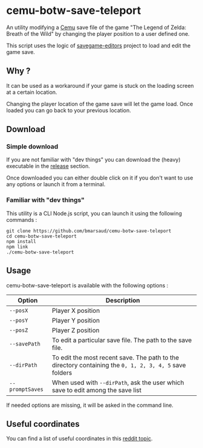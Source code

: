 # cemu-botw-save-teleport

An utility modifying a [Cemu](https://cemu.info/) save file of the game "The Legend of Zelda: Breath of the Wild" by changing the player position to a user defined one.

This script uses the logic of [savegame-editors](https://github.com/marcrobledo/savegame-editors) project to load and edit the game save.

## Why ?
It can be used as a workaround if your game is stuck on the loading screen at a certain location.

Changing the player location of the game save will let the game load. Once loaded you can go back to your previous location.

## Download

### Simple download
If you are not familiar with "dev things" you can download the (heavy) executable in the [release](https://github.com/bmarsaud/cemu-botw-save-teleport/releases) section.

Once downloaded you can either double click on it if you don't want to use any options or launch it from a terminal.

### Familiar with "dev things"
This utility is a CLI Node.js script, you can launch it using the following commands :

```
git clone https://github.com/bmarsaud/cemu-botw-save-teleport
cd cemu-botw-save-teleport
npm install
npm link
./cemu-botw-save-teleport
```

## Usage
cemu-botw-save-teleport is available with the following options :

|Option|Description|
|---|---|
|`--posX`|Player X position|
|`--posY`|Player Y position|
|`--posZ`|Player Z position|
|`--savePath`|To edit a particular save file. The path to the save file.|
|`--dirPath`|To edit the most recent save. The path to the directory containing the `0, 1, 2, 3, 4, 5` save folders|
|`--promptSaves`|When used with `--dirPath`, ask the user which save to edit among the save list|

If needed options are missing, it will be asked in the command line.

## Useful coordinates
You can find a list of useful coordinates in this [reddit topic](https://www.reddit.com/r/breathofthewow/comments/7ru6u9/heres_a_useful_teleport_list/).